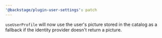 ```yaml
---
'@backstage/plugin-user-settings': patch
---
```


`useUserProfile` will now use the user's picture stored in the catalog as a fallback if the identity provider doesn't return a picture.
